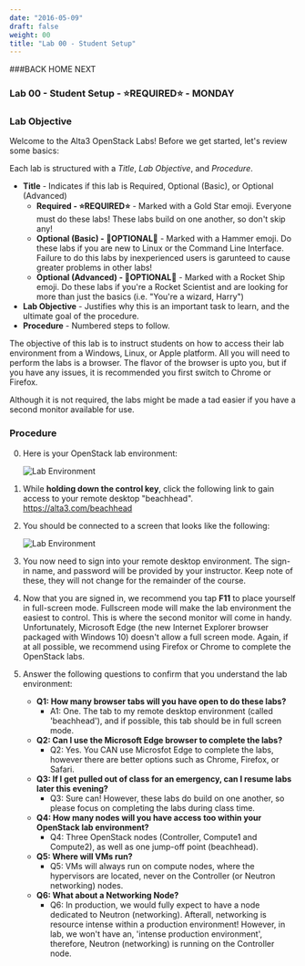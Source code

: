 ```yaml
---
date: "2016-05-09"
draft: false
weight: 00
title: "Lab 00 - Student Setup"
---
```

	
###BACK          HOME          NEXT

### Lab 00 - Student Setup - &#x2B50;REQUIRED&#x2B50; - MONDAY

### Lab Objective

Welcome to the Alta3 OpenStack Labs! Before we get started, let's review some basics:

Each lab is structured with a *Title*, *Lab Objective*, and *Procedure*.

   - **Title** - Indicates if this lab is Required, Optional (Basic), or Optional (Advanced)
      - **Required - &#x2B50;REQUIRED&#x2B50;** - Marked with a Gold Star emoji. Everyone must do these labs! These labs build on one another, so don't skip any!
      - **Optional (Basic) - &#x1F528;OPTIONAL&#x1F528;** - Marked with a Hammer emoji. Do these labs if you are new to Linux or the Command Line Interface. Failure to do this labs by inexperienced users is garunteed to cause greater problems in other labs!
      - **Optional (Advanced) - &#x1F680;OPTIONAL&#x1F680;** - Marked with a Rocket Ship emoji. Do these labs if you're a Rocket Scientist and are looking for more than just the basics (i.e. "You're a wizard, Harry")
   - **Lab Objective** - Justifies why this is an important task to learn, and the ultimate goal of the procedure.
   - **Procedure** - Numbered steps to follow.

The objective of this lab is to instruct students on how to access their lab environment from a Windows, Linux, or Apple platform. All you will need to perform the labs is a browser. The flavor of the browser is upto you, but if you have any issues, it is recommended you first switch to Chrome or Firefox.

Although it is not required, the labs might be made a tad easier if you have a second monitor available for use.

### Procedure

0. Here is your OpenStack lab environment: 

	![Lab Environment](https://alta3.com/labs/images/alta3_desktop_z_v1.png)

0. While **holding down the control key**, click the following link to gain access to your remote desktop "beachhead". https://alta3.com/beachhead
    
0. You should be connected to a screen that looks like the following:

	![Lab Environment](https://alta3.com/labs/images/alta3-lab-desktop-signin.png)

0. You now need to sign into your remote desktop environment. The sign-in name, and password will be provided by your instructor. Keep note of these, they will not change for the remainder of the course.

0. Now that you are signed in, we recommend you tap **F11** to place yourself in full-screen mode. Fullscreen mode will make the lab environment the easiest to control. This is where the second monitor will come in handy. Unfortunately, Microsoft Edge (the new Internet Explorer browser packaged with Windows 10) doesn't allow a full screen mode. Again, if at all possible, we recommend using Firefox or Chrome to complete the OpenStack labs.
 
0. Answer the following questions to confirm that you understand the lab environment:
    - **Q1: How many browser tabs will you have open to do these labs?**
      - A1: One. The tab to my remote desktop environment (called 'beachhead'), and if possible, this tab should be in full screen mode.
    - **Q2: Can I use the Microsoft Edge browser to complete the labs?**
      - Q2: Yes. You CAN use Microsfot Edge to complete the labs, however there are better options such as Chrome, Firefox, or Safari.
    - **Q3: If I get pulled out of class for an emergency, can I resume labs later this evening?**
      - Q3: Sure can! However, these labs do build on one another, so please focus on completing the labs during class time.
    - **Q4: How many nodes will you have access too within your OpenStack lab environment?**
      - Q4: Three OpenStack nodes (Controller, Compute1 and Compute2), as well as one jump-off point (beachhead). 
    - **Q5: Where will VMs run?**
      - Q5: VMs will always run on compute nodes, where the hypervisors are located, never on the Controller (or Neutron networking) nodes.
    - **Q6: What about a Networking Node?**
       - Q6: In production, we would fully expect to have a node dedicated to Neutron (networking). Afterall, networking is resource intense within a production environment! However, in lab, we won't have an, 'intense production environment', therefore, Neutron (networking) is running on the Controller node.

